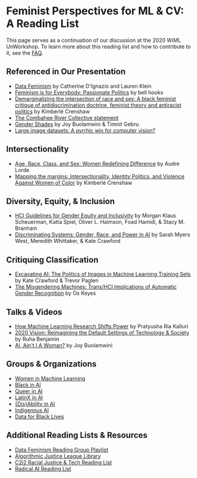 # Feminist Perspectives for ML & CV: A Reading List
This page serves as a continuation of our discussion at the 2020 WiML UnWorkshop. To learn more about this reading list and how to contribute to it, see the [FAQ](FAQ.md).

## Referenced in Our Presentation
- [Data Feminism](http://datafeminism.io/) by Catherine D'Ignazio and Lauren Klein
- [Feminism is for Everybody: Passionate Politics](http://www.worldcat.org/oclc/941177626) by bell hooks
- [Demarginalizing the intersection of race and sex: A black feminist critique of antidiscrimination doctrine, feminist theory and antiracist politics](https://heinonline.org/HOL/P?h=hein.journals/uchclf1989&i=143) by Kimberlé Crenshaw
- [The Combahee River Collective statement](http://circuitous.org/scraps/combahee.html)
- [Gender Shades](http://gendershades.org/) by Joy Buolamwini & Timnit Gebru
- [Large image datasets: A pyrrhic win for computer vision?](https://openreview.net/forum?id=s-e2zaAlG3I)

## Intersectionality
- [Age, Race, Class, and Sex: Women Redefining Difference](https://www.colorado.edu/odece/sites/default/files/attached-files/rba09-sb4converted_8.pdf) by Audre Lorde
- [Mapping the margins: Intersectionality, Identity Politics, and Violence Against Women of Color](https://heinonline.org/HOL/P?h=hein.journals/stflr43&i=1257) by Kimberlé Crenshaw

## Diversity, Equity, & Inclusion
- [HCI Guidelines for Gender Equity and Inclusivity](https://www.morgan-klaus.com/gender-guidelines.html) by Morgan Klaus Scheuerman, Katta Spiel, Oliver L. Haimson, Foad Hamidi, & Stacy M. Branham
- [Discriminating Systems: Gender, Race, and Power in AI](https://ainowinstitute.org/discriminatingsystems.pdf) by Sarah Myers West, Meredith Whittaker, & Kate Crawford

## Critiquing Classification
- [Excavating AI: The Politics of Images in Machine Learning Training Sets](https://www.excavating.ai/) by Kate Crawford & Trevor Paglen  
- [The Misgendering Machines: Trans/HCI Implications of Automatic Gender Recognition](https://dl.acm.org/doi/10.1145/3274357) by Os Keyes

## Talks & Videos
- [How Machine Learning Research Shifts Power](https://slideslive.com/38923453/the-values-of-machine-learning) by Pratyusha Ria Kalluri
- [2020 Vision: Reimagining the Default Settings of Technology & Society](https://iclr.cc/virtual_2020/speaker_3.html) by Ruha Benjamin
- [AI, Ain't I A Woman?](https://www.youtube.com/watch?v=QxuyfWoVV98) by Joy Buolamwini

## Groups & Organizations
- [Women in Machine Learning](https://wimlworkshop.org/)
- [Black in AI](https://blackinai.github.io/)
- [Queer in AI](https://sites.google.com/view/queer-in-ai/)
- [LatinX in AI](http://www.latinxinai.org/)
- [{Dis}Ability in AI](https://elesa.github.io/ability_in_AI/)
- [Indigenous AI](https://www.indigenous-ai.net/)
- [Data for Black Lives](http://d4bl.org/)

## Additional Reading Lists & Resources
- [Data Feminism Reading Group Playlist](https://www.youtube.com/playlist?list=PL6eSH4cAj3BdS2u4wAxNkIVI-uVqjA53v)
- [Algorithmic Justice League Library](https://www.ajlunited.org/library/home)
- [C2i2 Racial Justice & Tech Reading List](https://www.c2i2.ucla.edu/racial-justice-and-tech/)
- [Radical AI Reading List](http://radicalaiproject.org/#reading)
